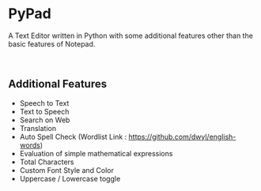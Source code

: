 # PyPad
A Text Editor written in Python with some additional features other than the basic features of Notepad.

<br>

## Additional Features
*   Speech to Text
*   Text to Speech
*   Search on Web
*   Translation
*   Auto Spell Check (Wordlist Link :  https://github.com/dwyl/english-words)
*   Evaluation of simple mathematical expressions
*   Total Characters
*   Custom Font Style and Color
*   Uppercase / Lowercase toggle
